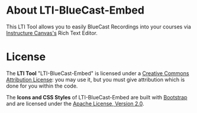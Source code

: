 # About LTI-BlueCast-Embed

This LTI Tool allows you to easily BlueCast Recordings into your courses via [Instructure Canvas's](https://github.com/instructure/canvas-lms "https://github.com/instructure/canvas-lms") Rich Text Editor.  



# License

The **LTI Tool** "LTI-BlueCast-Embed" is licensed under a [Creative Commons Attribution License](http://creativecommons.org/licenses/by/3.0/us/): you may use it, but you must give attribution which is done for you within the code.

The **Icons and CSS Styles** of LTI-BlueCast-Embed are built with [Bootstrap](http://twitter.github.io/bootstrap/) and  are licensed under the [Apache License, Version 2.0](http://www.apache.org/licenses/LICENSE-2.0.html).


